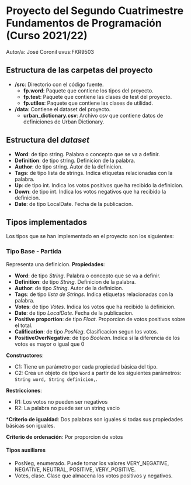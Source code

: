 # Proyecto del Segundo Cuatrimestre Fundamentos de Programación (Curso 2021/22)
Autor/a: José Coronil   uvus:FKR9503


## Estructura de las carpetas del proyecto

* **/src**: Directorio con el código fuente.
  * **fp.word**: Paquete que contiene los tipos del proyecto.
  * **fp.test**: Paquete que contiene las clases de test del proyecto.
  * **fp.utiles**:  Paquete que contiene las clases de utilidad. 
* **/data**: Contiene el dataset del proyecto.
    * **urban_dictionary.csv**: Archivo csv que contiene datos de definiciones de Urban Dictionary.
    
## Estructura del *dataset*
* **Word**: de tipo string. Palabra o concepto que se va a definir.
* **Definition**: de tipo string. Definicion de la palabra.
* **Author**: de tipo string. Autor de la definicion.
* **Tags**: de tipo lista de strings. Indica etiquetas relacionadas con la palabra.
* **Up**: de tipo int. Indica los votos positivos que ha recibido la definicion.
* **Down**: de tipo int. Indica los votos negativos que ha recibido la definicion.
* **Date**: de tipo LocalDate. Fecha de la publicacion.



## Tipos implementados

Los tipos que se han implementado en el proyecto son los siguientes:

### Tipo Base - Partida
Representa una definicion.
**Propiedades**:

* **Word**: de tipo _String_. Palabra o concepto que se va a definir.
* **Definition**: de tipo _String_. Definicion de la palabra.
* **Author**: de tipo _String_. Autor de la definicion.
* **Tags**: de tipo _lista de Strings_. Indica etiquetas relacionadas con la palabra.
* **Votes**: de tipo _Votes_. Indica los votos que ha recibido la definicion.
* **Date**: de tipo _LocalDate_. Fecha de la publicacion.
* **Positive proportion**: de tipo _Float_. Proporcion de votos positivos sobre el total.
* **Calification**: de tipo _PosNeg_. Clasificacion segun los votos.
* **PositiveOverNegative**: de tipo _Boolean_. Indica si la diferencia de los votos es mayor o igual que 0


**Constructores**: 

- C1: Tiene un parámetro por cada propiedad básica del tipo.
- C2: Crea un objeto de tipo ```Word``` a partir de los siguientes parámetros: ```String word, String definicion,```.

**Restricciones**:
 
- R1: Los votos no pueden ser negativos
- R2: La palabra no puede ser un string vacio

***Criterio de igualdad**: Dos palabras son iguales si todas sus propiedades básicas son iguales.

**Criterio de ordenación**: Por proporcion de votos



#### Tipos auxiliares

- PosNeg, enumerado. Puede tomar los valores VERY_NEGATIVE, NEGATIVE, NEUTRAL, POSITIVE, VERY_POSITIVE.
- Votes, clase. Clase que almacena los votos positivos y negativos.

